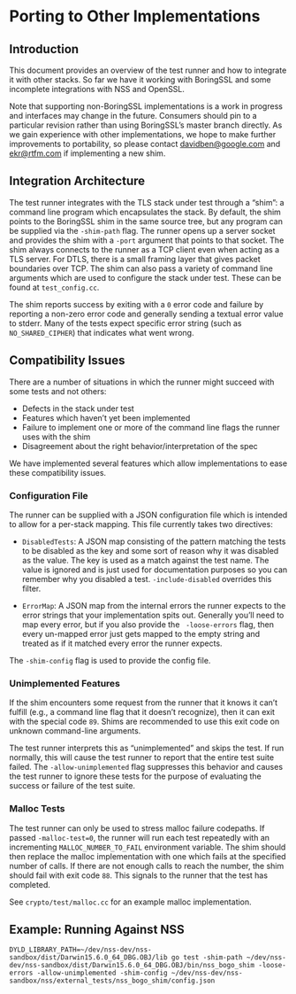 # Porting to Other Implementations

## Introduction

This document provides an overview of the test runner and how to
integrate it with other stacks.  So far we have it working with
BoringSSL and some incomplete integrations with NSS and OpenSSL.

Note that supporting non-BoringSSL implementations is a work in
progress and interfaces may change in the future. Consumers should pin
to a particular revision rather than using BoringSSL’s master branch
directly. As we gain experience with other implementations, we hope to
make further improvements to portability, so please contact
davidben@google.com and ekr@rtfm.com if implementing a new shim.


## Integration Architecture

The test runner integrates with the TLS stack under test through a
“shim”: a command line program which encapsulates the stack. By
default, the shim points to the BoringSSL shim in the same source
tree, but any program can be supplied via the `-shim-path` flag. The
runner opens up a server socket and provides the shim with a `-port`
argument that points to that socket. The shim always connects to the
runner as a TCP client even when acting as a TLS server. For DTLS,
there is a small framing layer that gives packet boundaries over
TCP. The shim can also pass a variety of command line arguments which
are used to configure the stack under test. These can be found at
`test_config.cc`.


The shim reports success by exiting with a `0` error code and failure by
reporting a non-zero error code and generally sending a textual error
value to stderr. Many of the tests expect specific error string (such
as `NO_SHARED_CIPHER`) that indicates what went wrong.


## Compatibility Issues

There are a number of situations in which the runner might succeed
with some tests and not others:

* Defects in the stack under test
* Features which haven’t yet been implemented
* Failure to implement one or more of the command line flags the runner uses with the shim
* Disagreement about the right behavior/interpretation of the spec


We have implemented several features which allow implementations to ease these compatibility issues.

### Configuration File

The runner can be supplied with a JSON configuration file which is
intended to allow for a per-stack mapping. This file currently takes
two directives:


* `DisabledTests`: A JSON map consisting of the pattern matching the
  tests to be disabled as the key and some sort of reason why it was
  disabled as the value. The key is used as a match against the test
  name. The value is ignored and is just used for documentation
  purposes so you can remember why you disabled a
  test. `-include-disabled` overrides this filter.

* `ErrorMap`: A JSON map from the internal errors the runner expects to
  the error strings that your implementation spits out. Generally
  you’ll need to map every error, but if you also provide the
 ` -loose-errors` flag, then every un-mapped error just gets mapped to
  the empty string and treated as if it matched every error the runner
  expects.


The `-shim-config` flag is used to provide the config file.


### Unimplemented Features
If the shim encounters some request from the runner that it knows it
can’t fulfill (e.g., a command line flag that it doesn’t recognize),
then it can exit with the special code `89`. Shims are recommended to
use this exit code on unknown command-line arguments.

The test runner interprets this as “unimplemented” and skips the
test. If run normally, this will cause the test runner to report that
the entire test suite failed. The `-allow-unimplemented` flag suppresses
this behavior and causes the test runner to ignore these tests for the
purpose of evaluating the success or failure of the test suite.


### Malloc Tests

The test runner can only be used to stress malloc failure
codepaths. If passed `-malloc-test=0`, the runner will run each test
repeatedly with an incrementing `MALLOC_NUMBER_TO_FAIL` environment
variable. The shim should then replace the malloc implementation with
one which fails at the specified number of calls. If there are not
enough calls to reach the number, the shim should fail with exit code
`88`. This signals to the runner that the test has completed.

See `crypto/test/malloc.cc` for an example malloc implementation.


## Example: Running Against NSS

```
DYLD_LIBRARY_PATH=~/dev/nss-dev/nss-sandbox/dist/Darwin15.6.0_64_DBG.OBJ/lib go test -shim-path ~/dev/nss-dev/nss-sandbox/dist/Darwin15.6.0_64_DBG.OBJ/bin/nss_bogo_shim -loose-errors -allow-unimplemented -shim-config ~/dev/nss-dev/nss-sandbox/nss/external_tests/nss_bogo_shim/config.json
```
